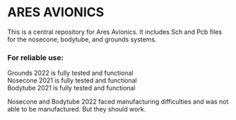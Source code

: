 <h1>
ARES AVIONICS
</h1>

<p>
This is a central repository for Ares Avionics. It includes Sch and Pcb files for the nosecone, bodytube, and grounds systems. 
</p>


<h3> 
For reliable use: 
</h3>

<p>
Grounds 2022 is fully tested and functional <br>
Nosecone 2021 is fully tested and functional <br>
Bodytube 2021 is fully tested and functional <br>
</p>

Nosecone and Bodytube 2022 faced manufacturing difficulties and was not able to be manufactured. But they should work.
